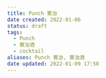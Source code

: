 ```yaml
---
title: Punch 賓治
date created: 2022-01-06
status: draft
tags:
  - Punch
  - 賓治酒
  - cocktail
aliases: Punch 賓治, 賓治酒
date updated: 2022-01-09 17:58
---
```

